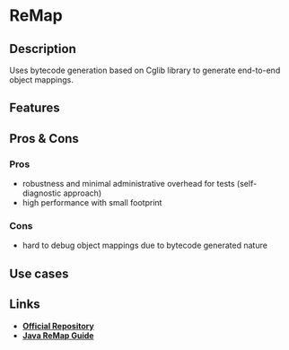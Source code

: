 # ReMap

## Description

Uses bytecode generation based on Cglib library to generate end-to-end object mappings.

## Features

## Pros & Cons

### Pros

- robustness and minimal administrative overhead for tests (self-diagnostic approach)
- high performance with small footprint

### Cons

- hard to debug object mappings due to bytecode generated nature

## Use cases

## Links

- [**Official Repository**](https://github.com/remondis-it/remap)
- [**Java ReMap Guide**](https://reflectoring.io/autotmatic-refactoring-safe-java-mapping/)
